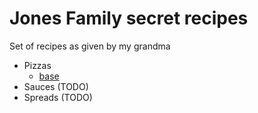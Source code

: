 # Jones Family secret recipes

Set of recipes as given by my grandma

- Pizzas
  - [base](pizzas/base.md)
- Sauces (TODO)
- Spreads (TODO)